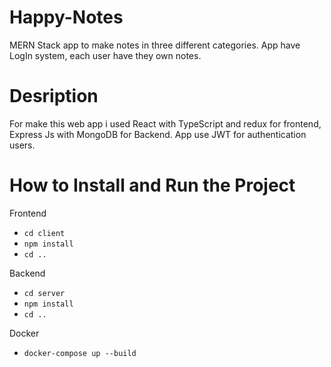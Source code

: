 # Happy-Notes
MERN Stack app to make notes in three different categories. App have LogIn system, each user have they own notes.

# Desription
For make this web app i used React with TypeScript and redux for frontend, Express Js with MongoDB for Backend. App use JWT for authentication users. 

# How to Install and Run the Project

Frontend

 - `cd client`
 - `npm install`
 - `cd ..`
 
 Backend
 
 - `cd server`
 - `npm install`
 - `cd ..`
 
Docker

- `docker-compose up --build`

